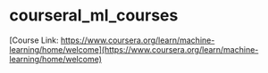 # courseral_ml_courses
[Course Link: https://www.coursera.org/learn/machine-learning/home/welcome](https://www.coursera.org/learn/machine-learning/home/welcome)
